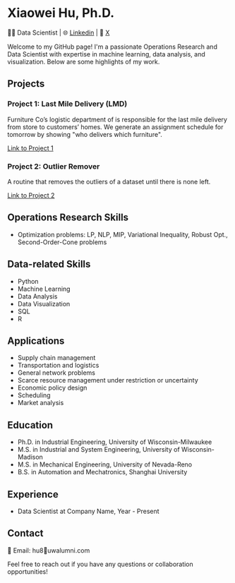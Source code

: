 # Xiaowei Hu, Ph.D.

👨‍💻 Data Scientist | 🌐 [Linkedin](https://www.linkedin.com/in/xiaowei-h-7930a811/) | 🐤 [X](https://twitter.com/xsayswho)

Welcome to my GitHub page! I'm a passionate Operations Research and Data Scientist with expertise in machine learning, data analysis, and visualization. Below are some highlights of my work.

## Projects

### Project 1: Last Mile Delivery (LMD)

Furniture Co’s logistic department of is responsible for the last mile delivery from store to customers’ homes. We generate an assignment schedule for tomorrow by showing "who delivers which furniture". 

[Link to Project 1](https://github.com/xweih/Last-Mile-Delivery)

### Project 2: Outlier Remover

A routine that removes the outliers of a dataset until there is none left.

[Link to Project 2](https://github.com/xweih/OutlierRemover)

## Operations Research Skills

- Optimization problems: LP, NLP, MIP, Variational Inequality, Robust Opt., Second-Order-Cone problems 

## Data-related Skills

- Python
- Machine Learning
- Data Analysis
- Data Visualization
- SQL
- R

## Applications

- Supply chain management
- Transportation and logistics
- General network problems
- Scarce resource management under restriction or uncertainty
- Economic policy design
- Scheduling
- Market analysis

## Education

- Ph.D. in Industrial Engineering, University of Wisconsin-Milwaukee
- M.S. in Industrial and System Engineering, University of Wisconsin-Madison
- M.S. in Mechanical Engineering, University of Nevada-Reno
- B.S. in Automation and Mechatronics, Shanghai University

## Experience

- Data Scientist at Company Name, Year - Present

## Contact


📧 Email: hu8🎯uwalumni.com

Feel free to reach out if you have any questions or collaboration opportunities!

